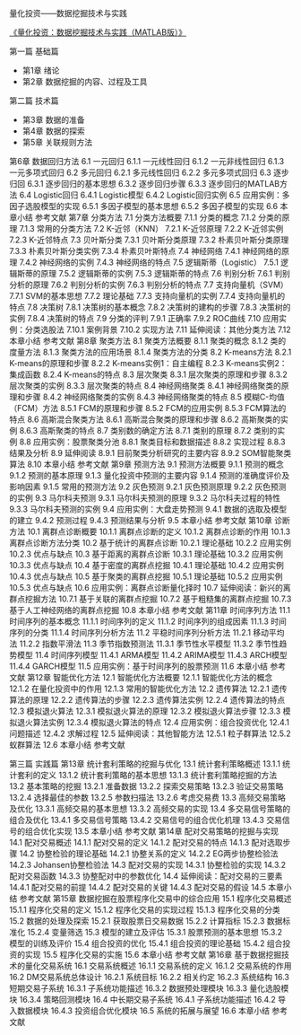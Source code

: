 量化投资——数据挖掘技术与实践


[《量化投资：数据挖掘技术与实践（MATLAB版）》](https://book.douban.com/subject/26415529/)

第一篇 基础篇

- 第1章 绪论
- 第2章 数据挖掘的内容、过程及工具

第二篇 技术篇

- 第3章 数据的准备
- 第4章 数据的探索
- 第5章 关联规则方法

第6章 数据回归方法
6.1 一元回归
6.1.1 一元线性回归
6.1.2 一元非线性回归
6.1.3 一元多项式回归
6.2 多元回归
6.2.1 多元线性回归
6.2.2 多元多项式回归
6.3 逐步归回
6.3.1 逐步回归的基本思想
6.3.2 逐步回归步骤
6.3.3 逐步回归的MATLAB方法
6.4 Logistic回归
6.4.1 Logistic模型
6.4.2 Logistic回归实例
6.5 应用实例：多因子选股模型的实现
6.5.1 多因子模型的基本思想
6.5.2 多因子模型的实现
6.6 本章小结
参考文献
第7章 分类方法
7.1 分类方法概要
7.1.1 分类的概念
7.1.2 分类的原理
7.1.3 常用的分类方法
7.2 K-近邻（KNN）
7.2.1 K-近邻原理
7.2.2 K-近邻实例
7.2.3 K-近邻特点
7.3 贝叶斯分类
7.3.1 贝叶斯分类原理
7.3.2 朴素贝叶斯分类原理
7.3.3 朴素贝叶斯分类实例
7.3.4 朴素贝叶斯特点
7.4 神经网络
7.4.1 神经网络的原理
7.4.2 神经网络的实例
7.4.3 神经网络的特点
7.5 逻辑斯蒂（Logistic）
7.5.1 逻辑斯蒂的原理
7.5.2 逻辑斯蒂的实例
7.5.3 逻辑斯蒂的特点
7.6 判别分析
7.6.1 判别分析的原理
7.6.2 判别分析的实例
7.6.3 判别分析的特点
7.7 支持向量机（SVM）
7.7.1 SVM的基本思想
7.7.2 理论基础
7.7.3 支持向量机的实例
7.7.4 支持向量机的特点
7.8 决策树
7.8.1 决策树的基本概念
7.8.2 决策树的建构的步骤
7.8.3 决策树的实例
7.8.4 决策树的特点
7.9 分类的评判
7.9.1 正确率
7.9.2 ROC曲线
7.10 应用实例：分类选股法
7.10.1 案例背景
7.10.2 实现方法
7.11 延伸阅读：其他分类方法
7.12 本章小结
参考文献
第8章 聚类方法
8.1 聚类方法概要
8.1.1 聚类的概念
8.1.2 类的度量方法
8.1.3 聚类方法的应用场景
8.1.4 聚类方法的分类
8.2 K-means方法
8.2.1 K-means的原理和步骤
8.2.2 K-means实例1：自主编程
8.2.3 K-means实例2：集成函数
8.2.4 K-means的特点
8.3 层次聚类
8.3.1 层次聚类的原理和步骤
8.3.2 层次聚类的实例
8.3.3 层次聚类的特点
8.4 神经网络聚类
8.4.1 神经网络聚类的原理和步骤
8.4.2 神经网络聚类的实例
8.4.3 神经网络聚类的特点
8.5 模糊C-均值（FCM）方法
8.5.1 FCM的原理和步骤
8.5.2 FCM的应用实例
8.5.3 FCM算法的特点
8.6 高斯混合聚类方法
8.6.1 高斯混合聚类的原理和步骤
8.6.2 高斯聚类的实例
8.6.3 高斯聚类的特点
8.7 类别数的确定方法
8.7.1 类别的原理
8.7.2 类别的实例
8.8 应用实例：股票聚类分池
8.8.1 聚类目标和数据描述
8.8.2 实现过程
8.8.3 结果及分析
8.9 延伸阅读
8.9.1 目前聚类分析研究的主要内容
8.9.2 SOM智能聚类算法
8.10 本章小结
参考文献
第9章 预测方法
9.1 预测方法概要
9.1.1 预测的概念
9.1.2 预测的基本原理
9.1.3 量化投资中预测的主要内容
9.1.4 预测的准确度评价及影响因素
9.1.5 常用的预测方法
9.2 灰色预测
9.2.1 灰色预测原理
9.2.2 灰色预测的实例
9.3 马尔科夫预测
9.3.1 马尔科夫预测的原理
9.3.2 马尔科夫过程的特性
9.3.3 马尔科夫预测的实例
9.4 应用实例：大盘走势预测
9.4.1 数据的选取及模型的建立
9.4.2 预测过程
9.4.3 预测结果与分析
9.5 本章小结
参考文献
第10章 诊断方法
10.1 离群点诊断概要
10.1.1 离群点诊断的定义
10.1.2 离群点诊断的作用
10.1.3 离群点诊断方法分类
10.2 基于统计的离群点诊断
10.2.1 理论基础
10.2.2 应用实例
10.2.3 优点与缺点
10.3 基于距离的离群点诊断
10.3.1 理论基础
10.3.2 应用实例
10.3.3 优点与缺点
10.4 基于密度的离群点挖掘
10.4.1 理论基础
10.4.2 应用实例
10.4.3 优点与缺点
10.5 基于聚类的离群点挖掘
10.5.1 理论基础
10.5.2 应用实例
10.5.3 优点与缺点
10.6 应用实例：离群点诊断量化择时
10.7 延伸阅读：新兴的离群点挖掘方法
10.7.1 基于关联的离群点挖掘
10.7.2 基于粗糙集的离群点挖掘
10.7.3 基于人工神经网络的离群点挖掘
10.8 本章小结
参考文献
第11章 时间序列方法
11.1 时间序列的基本概念
11.1.1 时间序列的定义
11.1.2 时间序列的组成因素
11.1.3 时间序列的分类
11.1.4 时间序列分析方法
11.2 平稳时间序列分析方法
11.2.1 移动平均法
11.2.2 指数平滑法
11.3 季节指数预测法
11.3.1 季节性水平模型
11.3.2 季节性趋势模型
11.4 时间序列模型
11.4.1 ARMA模型
11.4.2 ARIMA模型
11.4.3 ARCH模型
11.4.4 GARCH模型
11.5 应用实例：基于时间序列的股票预测
11.6 本章小结
参考文献
第12章 智能优化方法
12.1 智能优化方法概要
12.1.1 智能优化方法的概念
12.1.2 在量化投资中的作用
12.1.3 常用的智能优化方法
12.2 遗传算法
12.2.1 遗传算法的原理
12.2.2 遗传算法的步骤
12.2.3 遗传算法实例
12.2.4 遗传算法的特点
12.3 模拟退火算法
12.3.1 模拟退火算法的原理
12.3.2 模拟退火算法步骤
12.3.3 模拟退火算法实例
12.3.4 模拟退火算法的特点
12.4 应用实例：组合投资优化
12.4.1 问题描述
12.4.2 求解过程
12.5 延伸阅读：其他智能方法
12.5.1 粒子群算法
12.5.2 蚁群算法
12.6 本章小结
参考文献

第三篇 实践篇
第13章 统计套利策略的挖掘与优化
13.1 统计套利策略概述
13.1.1 统计套利的定义
13.1.2 统计套利策略的基本思想
13.1.3 统计套利策略挖掘的方法
13.2 基本策略的挖掘
13.2.1 准备数据
13.2.2 探索交易策略
13.2.3 验证交易策略
13.2.4 选择最佳的参数
13.2.5 参数扫描法
13.2.6 考虑交易费
13.3 高频交易策略及优化
13.3.1 高频交易的基本思想
13.3.2 高频交易的实现
13.4 多交易信号策略的组合及优化
13.4.1 多交易信号策略
13.4.2 交易信号的组合优化机理
13.4.3 交易信号的组合优化实现
13.5 本章小结
参考文献
第14章 配对交易策略的挖掘与实现
14.1 配对交易概述
14.1.1 配对交易的定义
14.1.2 配对交易的特点
14.1.3 配对选取步骤
14.2 协整检验的理论基础
14.2.1 协整关系的定义
14.2.2 EG两步协整检验法
14.2.3 Johansen协整检验法
14.3 配对交易的实现
14.3.1 协整检验的实现
14.3.2 配对交易函数
14.3.3 协整配对中的参数优化
14.4 延伸阅读：配对交易的三要素
14.4.1 配对交易的前提
14.4.2 配对交易的关键
14.4.3 配对交易的假设
14.5 本章小结
参考文献
第15章 数据挖掘在股票程序化交易中的综合应用
15.1 程序化交易概述
15.1.1 程序化交易的定义
15.1.2 程序化交易的实现过程
15.1.3 程序化交易的分类
15.2 数据的处理及探索
15.2.1 获取股票日交易数据
15.2.2 计算指标
15.2.3 数据标准化
15.2.4 变量筛选
15.3 模型的建立及评估
15.3.1 股票预测的基本思想
15.3.2 模型的训练及评价
15.4 组合投资的优化
15.4.1 组合投资的理论基础
15.4.2 组合投资的实现
15.5 程序化交易的实施
15.6 本章小结
参考文献
第16章 基于数据挖掘技术的量化交易系统
16.1 交易系统概述
16.1.1 交易系统的定义
16.1.2 交易系统的作用
16.2 DM交易系统总体设计
16.2.1 系统目标
16.2.2 相关约定
16.2.3 系统结构
16.3 短期交易子系统
16.3.1 子系统功能描述
16.3.2 数据预处理模块
16.3.3 量化选股模块
16.3.4 策略回测模块
16.4 中长期交易子系统
16.4.1 子系统功能描述
16.4.2 导入数据模块
16.4.3 投资组合优化模块
16.5 系统的拓展与展望
16.6 本章小结
参考文献
